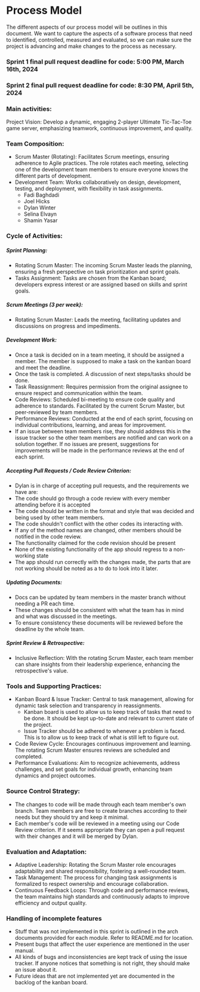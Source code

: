 # Process Model
The different aspects of our process model will be outlines in this document.
We want to capture the aspects of a software process that need to identified,
controlled, measured and evaluated, so we can make sure the project is advancing 
and make changes to the process as necessary.

### Sprint 1 final pull request deadline for code: 5:00 PM, March 16th, 2024
### Sprint 2 final pull request deadline for code: 8:30 PM, April 5th, 2024
 
### Main activities:
Project Vision: Develop a dynamic, engaging 2-player Ultimate Tic-Tac-Toe game server, emphasizing teamwork, continuous improvement, and quality.

### Team Composition:
- Scrum Master (Rotating): Facilitates Scrum meetings, ensuring adherence to Agile practices. The role rotates each meeting, selecting one of the development team members to ensure everyone knows the different parts of development. 
- Development Team: Works collaboratively on design, development, testing, and deployment, with flexibility in task assignments.
  - Fadi Baghdadi
  - Joel Hicks
  - Dylan Winter
  - Selina Elvayn
  - Shamin Yasar

### Cycle of Activities:

##### Sprint Planning:
- Rotating Scrum Master: The incoming Scrum Master leads the planning, ensuring a fresh perspective on task prioritization and sprint goals.
- Tasks Assignment: Tasks are chosen from the Kanban board; developers express interest or are assigned based on skills and sprint goals.

##### Scrum Meetings (3 per week):
- Rotating Scrum Master: Leads the meeting, facilitating updates and discussions on progress and impediments.

##### Development Work:
- Once a task is decided on in a team meeting, it should be assigned a member. The member is supposed to make a task on the kanban board and meet the deadline.
- Once the task is completed. A discussion of next steps/tasks should be done.
- Task Reassignment: Requires permission from the original assignee to ensure respect and communication within the team.
- Code Reviews: Scheduled bi-meeting to ensure code quality and adherence to standards. Facilitated by the current Scrum Master, but peer-reviewed by team members.
- Performance Reviews: Conducted at the end of each sprint, focusing on individual contributions, learning, and areas for improvement.
- If an issue between team members rise, they should address this in the issue tracker so the other team members are notified and can work on a solution together. If no issues are present, suggestions for improvements will be made in the performance reviews at the end of each sprint.

##### Accepting Pull Requests / Code Review Criterion:
- Dylan is in charge of accepting pull requests, and the requirements we have are:
- The code should go through a code review with every member attending before it is accepted
- The code should be written in the format and style that was decided and being used by other team members.
- The code shouldn't conflict with the other codes its interacting with.
- If any of the method names are changed, other members should be notified in the code review.
- The functionality claimed for the code revision should be present
- None of the existing functionality of the app should regress to a non-working state
- The app should run correctly with the changes made, the parts that are not working should be noted as a to do to look into it later.

##### Updating Documents:
- Docs can be updated by team members in the master branch without needing a PR each time.
- These changes should be consistent with what the team has in mind and what was discussed in the meetings.
- To ensure consistency these documents will be reviewed before the deadline by the whole team.
  
##### Sprint Review & Retrospective:
- Inclusive Reflection: With the rotating Scrum Master, each team member can share insights from their leadership experience, enhancing the retrospective's value.

### Tools and Supporting Practices:

- Kanban Board & Issue Tracker: Central to task management, allowing for dynamic task selection and transparency in reassignments.
  - Kanban board is used to allow us to keep track of tasks that need to be done. It should be kept up-to-date and relevant to current state of the project.
  - Issue Tracker should be adhered to whenever a problem is faced. This is to allow us to keep track of what is still left to figure out.
- Code Review Cycle: Encourages continuous improvement and learning. The rotating Scrum Master ensures reviews are scheduled and completed.
- Performance Evaluations: Aim to recognize achievements, address challenges, and set goals for individual growth, enhancing team dynamics and project outcomes.
 
### Source Control Strategy:
- The changes to code will be made through each team member's own branch. Team members are free to create branches according to their needs but they should try and keep it minimal.
- Each member's code will be reviewed in a meeting using our Code Review criterion. If it seems appropriate they can open a pull request with their changes and it will be merged by Dylan.
   
### Evaluation and Adaptation:

- Adaptive Leadership: Rotating the Scrum Master role encourages adaptability and shared responsibility, fostering a well-rounded team.
- Task Management: The process for changing task assignments is formalized to respect ownership and encourage collaboration.
- Continuous Feedback Loops: Through code and performance reviews, the team maintains high standards and continuously adapts to improve efficiency and output quality.

### Handling of incomplete features
- Stuff that was not implemented in this sprint is outlined in the arch documents provided for each module. Refer to README.md for location.
- Present bugs that affect the user experience are mentioned in the user manual.
- All kinds of bugs and inconsistencies are kept track of using the issue tracker. If anyone notices that something is not right, they should make an issue about it.
- Future ideas that are not implemented yet are documented in the backlog of the kanban board. 
